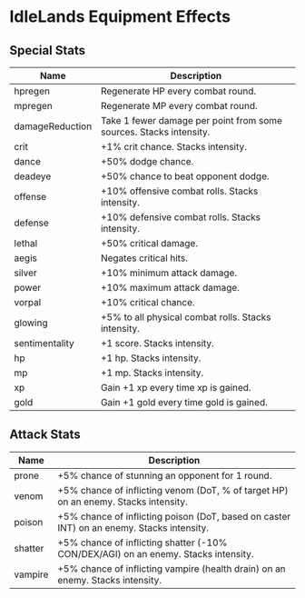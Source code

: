 
# IdleLands Equipment Effects


## Special Stats

Name | Description
---- | -----------
hpregen | Regenerate HP every combat round.
mpregen | Regenerate MP every combat round.
damageReduction | Take 1 fewer damage per point from some sources. Stacks intensity.
crit | +1% crit chance. Stacks intensity.
dance | +50% dodge chance.
deadeye | +50% chance to beat opponent dodge.
offense | +10% offensive combat rolls. Stacks intensity.
defense | +10% defensive combat rolls. Stacks intensity.
lethal | +50% critical damage.
aegis | Negates critical hits.
silver | +10% minimum attack damage.
power | +10% maximum attack damage.
vorpal | +10% critical chance.
glowing | +5% to all physical combat rolls. Stacks intensity.
sentimentality | +1 score. Stacks intensity.
hp | +1 hp. Stacks intensity.
mp | +1 mp. Stacks intensity.
xp | Gain +1 xp every time xp is gained.
gold | Gain +1 gold every time gold is gained.


## Attack Stats

Name | Description
---- | -----------
prone | +5% chance of stunning an opponent for 1 round.
venom | +5% chance of inflicting venom (DoT, % of target HP) on an enemy. Stacks intensity.
poison | +5% chance of inflicting poison (DoT, based on caster INT) on an enemy. Stacks intensity.
shatter | +5% chance of inflicting shatter (-10% CON/DEX/AGI) on an enemy. Stacks intensity.
vampire | +5% chance of inflicting vampire (health drain) on an enemy. Stacks intensity.

